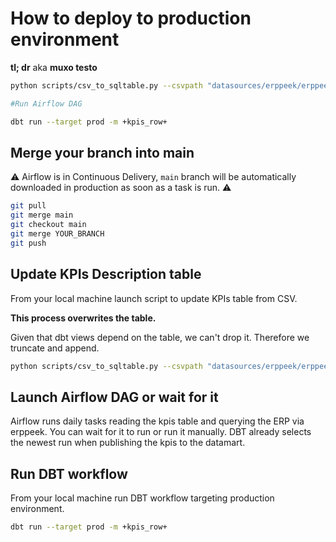 # How to deploy to production environment

**tl; dr** aka **muxo testo**

```bash
python scripts/csv_to_sqltable.py --csvpath "datasources/erppeek/erppeek_kpis_test.csv" --dbapi "postgresql://somenergia:PASSWORD@puppis.somenergia.lan:5432/dades" --schema prod_operational --table erppeek_kpis_description --ifexists append --truncate

#Run Airflow DAG

dbt run --target prod -m +kpis_row+
```

## Merge your branch into main

:warning: Airflow is in Continuous Delivery, `main` branch will be automatically downloaded in production as soon as a task is run. :warning:

```bash
git pull
git merge main
git checkout main
git merge YOUR_BRANCH
git push
```

## Update KPIs Description table

From your local machine launch script to update KPIs table from CSV.

**This process overwrites the table.**

Given that dbt views depend on the table, we can't drop it. Therefore we truncate and append.

```bash
python scripts/csv_to_sqltable.py --csvpath "datasources/erppeek/erppeek_kpis_test.csv" --dbapi "postgresql://somenergia:PASSWORD@puppis.somenergia.lan:5432/dades" --schema prod_operational --table erppeek_kpis_description --ifexists append --truncate
```

## Launch Airflow DAG or wait for it

Airflow runs daily tasks reading the kpis table and querying the ERP via erppeek.
You can wait for it to run or run it manually.
DBT already selects the newest run when publishing the kpis to the datamart.

## Run DBT workflow

From your local machine run DBT workflow targeting production environment.

```bash
dbt run --target prod -m +kpis_row+
```
